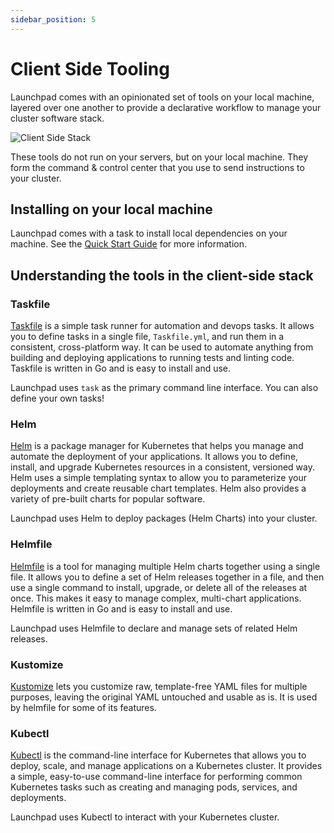 ```yaml
---
sidebar_position: 5
---
```


# Client Side Tooling

Launchpad comes with an opinionated set of tools on your local machine, layered over one another to provide a declarative workflow to manage your cluster software stack.

![Client Side Stack](/img/launchpad-client-side-stack.svg)

These tools do not run on your servers, but on your local machine. They form the command & control center that you use to send instructions to your cluster.

## Installing on your local machine

Launchpad comes with a task to install local dependencies on your machine. See the [Quick Start Guide](quick-start) for more information.

## Understanding the tools in the client-side stack

### Taskfile

[Taskfile](https://github.com/go-task/task) is a simple task runner for automation and devops tasks. It allows you to define tasks in a single file, `Taskfile.yml`, and run them in a consistent, cross-platform way. It can be used to automate anything from building and deploying applications to running tests and linting code. Taskfile is written in Go and is easy to install and use.

Launchpad uses `task` as the primary command line interface. You can also define your own tasks!

### Helm

[Helm](https://github.com/helm/helm) is a package manager for Kubernetes that helps you manage and automate the deployment of your applications. It allows you to define, install, and upgrade Kubernetes resources in a consistent, versioned way. Helm uses a simple templating syntax to allow you to parameterize your deployments and create reusable chart templates. Helm also provides a variety of pre-built charts for popular software.

Launchpad uses Helm to deploy packages (Helm Charts) into your cluster.

### Helmfile

[Helmfile](https://github.com/roboll/helmfile) is a tool for managing multiple Helm charts together using a single file. It allows you to define a set of Helm releases together in a file, and then use a single command to install, upgrade, or delete all of the releases at once. This makes it easy to manage complex, multi-chart applications. Helmfile is written in Go and is easy to install and use.

Launchpad uses Helmfile to declare and manage sets of related Helm releases.

### Kustomize

[Kustomize](https://github.com/kubernetes-sigs/kustomize) lets you customize raw, template-free YAML files for multiple purposes, leaving the original YAML untouched and usable as is. It is used by helmfile for some of its features.

### Kubectl

[Kubectl](https://github.com/kubernetes/kubectl) is the command-line interface for Kubernetes that allows you to deploy, scale, and manage applications on a Kubernetes cluster. It provides a simple, easy-to-use command-line interface for performing common Kubernetes tasks such as creating and managing pods, services, and deployments.

Launchpad uses Kubectl to interact with your Kubernetes cluster.
